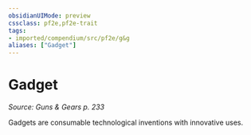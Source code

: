 ```yaml
---
obsidianUIMode: preview
cssclass: pf2e,pf2e-trait
tags:
- imported/compendium/src/pf2e/g&g
aliases: ["Gadget"]
---
```

# Gadget  
*Source: Guns & Gears p. 233*  

Gadgets are consumable technological inventions with innovative uses.